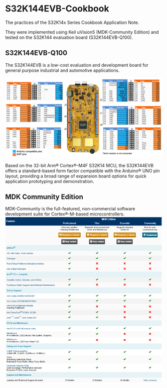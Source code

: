 # S32K144EVB-Cookbook
The practices of the S32K14x Series Cookbook Application Note.

They were implemented using Keil uVision5 (MDK-Community Edition) and tested on the S32K144 evaluation board (S32K144EVB-Q100). 

## S32K144EVB-Q100

The S32K144EVB is a low-cost evaluation and development board for general purpose industrial and automotive applications.

![S32K144EVB_GS-PINS](README.assets/S32K144EVB_GS-PINS.png)

Based on the 32-bit Arm® Cortex®-M4F S32K14 MCU, the S32K144EVB offers a standard-based form factor compatible with the Arduino® UNO pin layout, providing a broad range of expansion board options for quick application prototyping and demonstration.

## MDK Community Edition

MDK-Community is the full-featured, non-commercial software development suite for Cortex®-M-based microcontrollers.![Compare MDK Editions](README.assets/Compare%20MDK%20Editions.PNG)